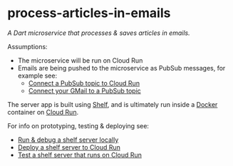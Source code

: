 # process-articles-in-emails

*A Dart microservice that processes & saves articles in emails.*

Assumptions:

- The microservice will be run on Cloud Run
- Emails are being pushed to the microservice as PubSub messages, for example see:
  - [Connect a PubSub topic to Cloud Run]
  - [Connect your GMail to a PubSub topic]

The server app is built using [Shelf], and is ultimately run inside a [Docker] container on [Cloud Run].

For info on prototyping, testing & deploying see:

- [Run & debug a shelf server locally]
- [Deploy a shelf server to Cloud Run]
- [Test a shelf server that runs on Cloud Run]

[Shelf]: https://pub.dev/packages/shelf
[Docker]: https://www.docker.com/
[Cloud Run]: https://cloud.google.com/run
[Connect a PubSub topic to Cloud Run]: https://reference-material.notion.site/Connect-a-PubSub-topic-to-Cloud-Run-fd91b07419d5434bbf1e92b95b3b0930
[Connect your GMail to a PubSub topic]: https://reference-material.notion.site/Connect-your-GMail-to-a-PubSub-topic-3abdc0aee07042a9937a0c34eea46fca
[Run & debug a shelf server locally]: https://reference-material.notion.site/Run-debug-a-shelf-server-locally-b80329316e444cb2baa9c199ceafdfed
[Deploy a shelf server to Cloud Run]: https://reference-material.notion.site/Deploy-a-shelf-server-to-Cloud-Run-c060399528d344ab87fca6d0aa26e90d
[Test a shelf server that runs on Cloud Run]: https://reference-material.notion.site/Test-a-shelf-server-that-runs-on-Cloud-Run-96d7921e07314956bcf6878d774732fb

